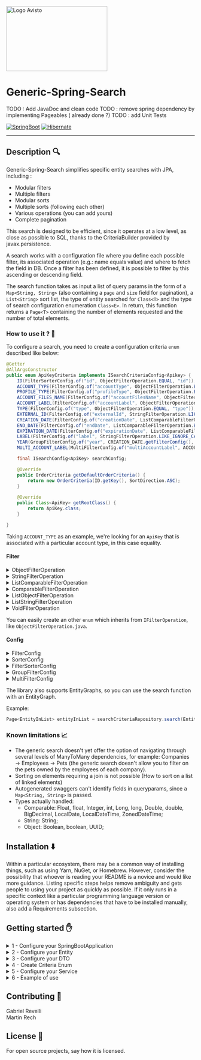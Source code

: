 <img src="https://www.apec.fr/files/live/mounts/images/presentation_entreprise/416917/MIG_RENAME_06F162FF85ACD9785CB46C012D1AEFF21A5DF630.png" alt="Logo Avisto" width="270" height="173" />

# Generic-Spring-Search


TODO : Add JavaDoc and clean code
TODO : remove spring dependency by implementing Pageables ( already done ?)
TODO : add Unit Tests

[![SpringBoot](https://img.shields.io/badge/Spring-6DB33F?style=for-the-badge&logo=spring&logoColor=white)](https://spring.io/projects/spring-boot)
[![Hibernate](https://img.shields.io/badge/Hibernate-59666C?style=for-the-badge&logo=Hibernate&logoColor=white
)](https://hibernate.org/)

[//]: # (voir benchmark&#40;limit entity graph qui n'existe plus)

***
## Description 🔍

Generic-Spring-Search simplifies specific entity searches with JPA, including :
- Modular filters
- Multiple filters
- Modular sorts
- Multiple sorts (following each other)
- Various operations (you can add yours)
- Complete pagination


This search is designed to be efficient, since it operates at a low level, as close as possible to SQL, thanks to the CriteriaBuilder provided by javax.persistence.

A search works with a configuration file where you define each possible filter, its associated operation (e.g.: name equals value) and where to fetch the field in DB. Once a filter has been defined, it is possible to filter by this ascending or descending field.

The search function takes as input a list of query params in the form of a `Map<String, String>` (also containing a `page` and `size` field for pagination), a `List<String>` sort list, the type of entity searched for `Class<T>` and the type of search configuration enumeration `Class<E>`. In return, this function returns a `Page<T>` containing the number of elements requested and the number of total elements.

### How to use it ? 🤔 <a name="how-to-use-it"></a>

To configure a search, you need to create a configuration criteria `enum` described like below:

```java
@Getter
@AllArgsConstructor
public enum ApiKeyCriteria implements ISearchCriteriaConfig<Apikey> {
    ID(FilterSorterConfig.of("id", ObjectFilterOperation.EQUAL, "id")),
    ACCOUNT_TYPE(FilterConfig.of("accountType", ObjectFilterOperation.EQUAL, "account.accountType.key")),
    PROFILE_TYPE(FilterConfig.of("profileType", ObjectFilterOperation.EQUAL, "account.accountType.profile.key")),
    ACCOUNT_FILES_NAME(FilterConfig.of("accountFilesName", ObjectFilterOperation.EQUAL, "account.files[name]")),
    ACCOUNT_LABEL(FilterConfig.of("accountLabel", ObjectFilterOperation.EQUAL, "account.label")),
    TYPE(FilterConfig.of("type", ObjectFilterOperation.EQUAL, "type")),
    EXTERNAL_ID(FilterConfig.of("externalId", StringFilterOperation.LIKE_IGNORE_CASE, "externalId")),
    CREATION_DATE(FilterConfig.of("creationDate", ListComparableFilterOperation.BETWEEN, "creationDate")),
    END_DATE(FilterConfig.of("endDate", ListComparableFilterOperation.BETWEEN, "endDate")),
    EXPIRATION_DATE(FilterConfig.of("expirationDate", ListComparableFilterOperation.BETWEEN, "expirationDate")),
    LABEL(FilterConfig.of("label", StringFilterOperation.LIKE_IGNORE_CASE_IGNORE_ACCENT, "label", "account.label")),
    YEAR(GroupFilterConfig.of("year", CREATION_DATE.getFilterConfig(), END_DATE.getFilterConfig())),
    MULTI_ACCOUNT_LABEL(MultiFilterConfig.of("multiAccountLabel", ACCOUNT_LABEL.getFilterConfig(), "account"));

    final ISearchConfig<ApiKey> searchConfig;

    @Override
    public OrderCriteria getDefaultOrderCriteria() {
        return new OrderCriteria(ID.getKey(), SortDirection.ASC);
    }
  
    @Override
    public Class<ApiKey> getRootClass() {
        return ApiKey.class;
    }

}
```

[//]: # (The idea here is to associate in `FilterConfig.of&#40;...&#41;` an operation, a query param name and an entity field name.)

Taking `ACCOUNT_TYPE` as an example, we're looking for an `ApiKey` that is associated with a particular account type, in this case equality.

[//]: # (The `FilterOperation` is used to describe the operation to be performed on the filter, many of which are already available and applicable to different types:)

#### Filter

<details>
  <summary>ObjectFilterOperation</summary>

| Operator Name | Description                                      | Filter Type |
|---------------|--------------------------------------------------|-------------|
| `EQUAL`       | Checks for equality between `field` and `filter` | `Object`    |

</details>

<details>
  <summary>StringFilterOperation</summary>

| Operator Name                          | Description                                                                | Filter Type |
|----------------------------------------|----------------------------------------------------------------------------|-------------|
| `LIKE`                                 | Checks that `field` contains part of the `filter`                          | `String`    |
| `LIKE_IGNORE_CASE`                     | Checks that the `field` contains part of the `filter`, case ignored        | `String`    |
| `LIKE_IGNORE_CASE_IGNORE_ACCENT`       | Checks for equality between `field` and `filter`, case and accents ignored | `String`    |
| `START_WITH`                           | Checks that the `field` begins with the `filter`                           | `String`    |
| `START_WITH_IGNORE_CASE`               | Check that the `field` begins with the `filter`, case ignored              | `String`    |
| `START_WITH_IGNORE_CASE_IGNORE_ACCENT` | Check that the `field` starts with the `filter`, case and accents ignored  | `String`    |
| `EQUAL_IGNORE_CASE`                    | Checks for equality between `field` and `filter`, case                     | `String`    |
| `EQUAL_IGNORE_CASE_IGNORE_ACCENT`      | Checks for equality between `field` and `filter`, case and accents ignored | `String`    |

</details>

<details>
  <summary>ListComparableFilterOperation</summary>

| Operator Name | Description                                            | Filter Type     |
|---------------|--------------------------------------------------------|-----------------|
| `BETWEEN`     | Checks that `field` is between the two `filter` fields | `Comparable[2]` |

</details>

<details>
  <summary>ComparableFilterOperation</summary>

| Operator Name                   | Description                                                      | Filter Type  |
|---------------------------------|------------------------------------------------------------------|--------------|
| `GREATER_THAN_OR_EQUAL`         | Checks that `field` is greater than or equal to `filter`         | `Comparable` |
| `GREATER_THAN_OR_EQUAL_OR_NULL` | Checks that `field` is greater than or equal to `filter` or null | `Comparable` |
| `LESS_THAN_OR_EQUAL`            | Checks that `field` is smaller than or equal to `filter`         | `Comparable` |

</details>

<details>
  <summary>ListObjectFilterOperation</summary>

| Operator Name | Description                                                                | Filter Type |
|---------------|----------------------------------------------------------------------------|-------------|
| `IN_EQUAL`    | Checks the equality of `field` with one of the `fields` in the filter list | `Object[]`  |

</details>

<details>
  <summary>ListStringFilterOperation</summary>

| Operator Name                        | Description                                                                                      | Filter Type |
|--------------------------------------|--------------------------------------------------------------------------------------------------|-------------|
| `IN_LIKE`                            | Checks that `field` contains one of the fields in the `filter` list                              | `String[]`  |
| `IN_EQUAL_IGNORE_CASE_IGNORE_ACCENT` | Checks that `field` is equal to one of the fields in the `filter` list, case and accents ignored | `String[]`  |

</details>

<details>
  <summary>VoidFilterOperation</summary>

| Operator Name         | Description                | Filter Type |
|-----------------------|----------------------------|-------------|
| `NOT_NULL`            | Checks for `field` nullity | `Void`      |
| `NULL`                | Checks for `field` nullity | `Void`      |
| `COLLECTION_IS_EMPTY` | Checks for `field` nullity | `Void`      |

</details>

You can easily create an other `enum` which inherits from `IFilterOperation`, like `ObjectFilterOperation.java`.

#### Config

<details>
  <summary>FilterConfig</summary>

Configures the filter in relation to a field.

Parameters:

| Key                | Filter                        | pathFirst                                                  | paths (Optional)                                            |
|--------------------|-------------------------------|------------------------------------------------------------|-------------------------------------------------------------|
| Name of the filter | Filter that you want to apply | First path to the field where you want to apply the filter | Same function as for the path, but for the remaining fields |

Example:
```java
SEARCH(FilterConfig.of("search", StringFilterOperation.LIKE_IGNORE_CASE, "firstName", "lastName"));
```

</details>

<details>
  <summary>SorterConfig</summary>

You can add additional sorter like `id` in the example to sort your entities.
In this case if we set `sorts = {id,asc}`, the response will be the sort by id in ascending order.

Parameters:

| Key                | path                                                 | 
|--------------------|------------------------------------------------------|
| Name of the sorter | Path to the field where you want to apply the sorter |

Example:
```java
ID(FilterSorterConfig.of("id", ObjectFilterOperation.EQUAL, "id"));
```

</details>

<details>
  <summary>FilterSorterConfig</summary>

This filter groups FilterConfig and SorterConfig. So you can use this config like a sort or like a filter.

Parameters:

| Key                | Filter                        | pathFirst                                                  | paths (Optional)                                            |
|--------------------|-------------------------------|------------------------------------------------------------|-------------------------------------------------------------|
| Name of the sorter | Filter that you want to apply | First path to the field where you want to apply the filter | Same function as for the path, but for the remaining fields |

Example:
```java
ID(FilterSorterConfig.of("id", ObjectFilterOperation.EQUAL, "id"));
```

</details>

<details>
  <summary>GroupFilterConfig</summary>

The purpose of this filter is to group some FilterConfig.

Parameters:

| Key               | Filter                        | Filters (Optional) |
|-------------------|-------------------------------|--------------------|
| Name of the Group | Filter that you want to apply | Other filters      |

Example:
```java
PEOPLE(GroupFilterConfig.of("searchpeople", FIRSTNAME.getFilterConfig(), LASTNAME.getFilterConfig()));
```

</details>

<details>
  <summary>MultiFilterConfig</summary>

To understand this filter, let's take the example of a company: Avisto. Avisto has a `List<Employee>`.
 And if you want to get the employees whose names start with "M" or "N", you can use this filter to apply the name filter twice.

Parameters:

| Key                    | Filter                        | joinPath                                             |
|------------------------|-------------------------------|------------------------------------------------------|
| Name of the Multiplier | Filter that you want to apply | path to the field where you want to apply the filter |

Example:
```java
PEOPLE(GroupFilterConfig.of("searchpeople", FIRSTNAME.getFilterConfig(), LASTNAME.getFilterConfig()));
```

Parameters example:
`searchpeople="M","N"`

</details>

The library also supports EntityGraphs, so you can use the search function with an EntityGraph.

Example:
```java
Page<EntityInList> entityInList = searchCriteriaRepository.search(EntityCriteria.class, params, sorts, EntityInList::new, "NameOfTheEntityGraph");
```

### Known limitations 📈

- The generic search doesn't yet offer the option of navigating through several levels of ManyToMany dependencies, for example: Companies → Employees → Pets (the generic search doesn't allow you to filter on the pets owned by the employees of each company).
- Sorting on elements requiring a join is not possible (How to sort on a list of linked elements)
- Autogenerated swaggers can't identify fields in queryparams, since a `Map<String, String>` is passed.
- Types actually handled:
    - Comparable: Float, float, Integer, int, Long, long, Double, double, BigDecimal, LocalDate, LocalDateTime, ZonedDateTime;
    - String: String;
    - Object: Boolean, boolean, UUID;

## Installation ⬇️
Within a particular ecosystem, there may be a common way of installing things, such as using Yarn, NuGet, or Homebrew. However, consider the possibility that whoever is reading your README is a novice and would like more guidance. Listing specific steps helps remove ambiguity and gets people to using your project as quickly as possible. If it only runs in a specific context like a particular programming language version or operating system or has dependencies that have to be installed manually, also add a Requirements subsection.

## Getting started ✋

<details>
  <summary>1 - Configure your SpringBootApplication</summary>

  Firstly, you need to specify that you want Spring to scan your package and the library package, so in your SpringBootApplication add this line :
  ```java
  @SpringBootApplication(scanBasePackages = {"your_package", "com.avisto.genericspringsearch"})
  ```
</details>

<details>
  <summary>2 - Configure your Entity</summary>

For the library to correctly analyze your entity, you must add SearchableEntity to your Entity :
```java
  public class Entity implements SearchableEntity {}
  ```
</details>

<details>
  <summary>3 - Configure your DTO</summary>

Pas nécessaire je pense à voir
```java
  protected EntityDTO(Entity entity) {
    this.id = entity.getId();
    this.name = entity.getName();
  }

  @Getter
  public static class EntityInList extends EntityDTO {

  public EntityInList(Entity entity) {
    super(entity);
  }
}
  ```
</details>

<details>
  <summary>4 - Create Criteria Enum</summary>

To specify a filter for your search, you need to create an enum as described in [How to use it ? 🤔](#how-to-use-it).

</details>

<details>
  <summary>5 - Configure your Service</summary>

To integrate the library into your services, add the following lines :
```java
  private final SearchCriteriaRepository<Entity, EntityCriteria> searchCriteriaRepository;
  ```
</details>

<details>
  <summary>6 - Example of use</summary>

This example shows you how to search your entity with EntityCriteria Enum :
```java
  public Page<EntityDTO.EntityInList> getEntities(Map<String, String> params, List<String> sorts) {
    return searchCriteriaRepository.search(EntityCriteria.class, params, sorts, EntityDTO.EntityInList::new);
  }
```
</details>


## Contributing 👯

Gabriel Revelli\
Martin Rech

## License 📃
For open source projects, say how it is licensed.